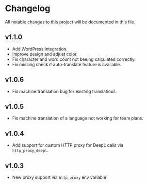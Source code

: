 # Changelog

All notable changes to this project will be documented in this file.

## v1.1.0

- Add WordPress integration.
- Improve design and adjust color.
- Fix character and word count not beeing calculated correctly.
- Fix missing check if auto-translate feature is available.

## v1.0.6

- Fix machine translation bug for existing translations.

## v1.0.5

- Fix machine translation of a language not working for team plans.

## v1.0.4

- Add support for custom HTTP proxy for DeepL calls via `http_proxy_deepl`.

## v1.0.3

- New proxy support via `http_proxy` env variable
